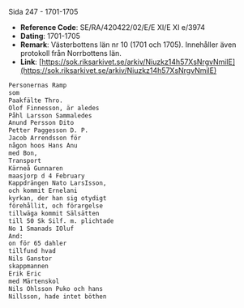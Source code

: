 Sida 247 - 1701-1705

- **Reference Code**: SE/RA/420422/02/E/E XI/E XI e/3974
- **Dating**: 1701-1705
- **Remark**: Västerbottens län nr 10 (1701 och 1705). Innehåller även protokoll från Norrbottens län.
- **Link**: [https://sok.riksarkivet.se/arkiv/Niuzkz14h57XsNrgvNmilE](https://sok.riksarkivet.se/arkiv/Niuzkz14h57XsNrgvNmilE)

```txt linenums="1"
Personernas Ramp
som
Paakfälte Thro.
Olof Finnesson, är aledes
Påhl Larsson Sammaledes
Anund Persson Dito
Petter Paggesson D. P.
Jacob Arrendsson för
någon hoos Hans Anu
med Bon,
Transport
Kärneå Gunnaren
maasjorp d 4 February
Kappdrängen Nato LarsIsson,
och kommit Ernelani
kyrkan, der han sig otydigt
förehållit, och förargelse
tillwäga kommit Sälsätten
till 50 Sk Silf. m. plichtade
No 1 Smanads IOluf
And:
on för 65 dahler
tillfund hvad
Nils Ganstor
skappmannen
Erik Eric
med Märtenskol
Nils Ohlsson Puko och hans
Nillsson, hade intet böthen
```
